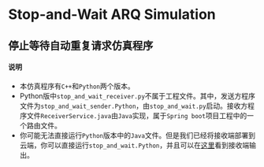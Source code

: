 # Stop-and-Wait ARQ Simulation

## 停止等待自动重复请求仿真程序

#### 说明

+ 本仿真程序有`C++`和`Python`两个版本。
+ Python版中`stop_and_wait_receiver.py`不属于工程文件。其中，发送方程序文件为`stop_and_wait_sender.Python`，由`stop_and_wait.py`启动。接收方程序文件`ReceiverService.java`由`Java`实现，属于`Spring boot`项目工程中的一个路由文件。
+ 你可能无法直接运行`Python`版本中的`Java`文件。但是我们已经将接收端部署到云端，你可以直接运行`stop_and_wait.Python`，并且可以在[这里](https://flxdu.cn/api/testLog)看到接收端输出。

